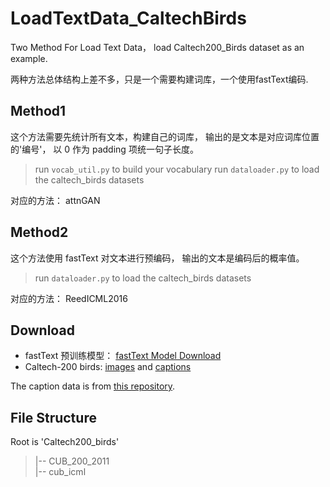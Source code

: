 # LoadTextData_CaltechBirds
Two Method For Load Text Data， load Caltech200_Birds dataset as an example.

两种方法总体结构上差不多，只是一个需要构建词库，一个使用fastText编码.

## Method1
这个方法需要先统计所有文本，构建自己的词库，
输出的是文本是对应词库位置的'编号'， 以 0 作为 padding 项统一句子长度。 

> run `vocab_util.py` to build your vocabulary
> run `dataloader.py` to load the caltech_birds datasets

对应的方法： attnGAN

## Method2
这个方法使用 fastText 对文本进行预编码， 输出的文本是编码后的概率值。

> run `dataloader.py` to load the caltech_birds datasets

对应的方法： ReedICML2016

## Download
- fastText 预训练模型：  [fastText Model Download](https://s3-us-west-1.amazonaws.com/fasttext-vectors/wiki.en.zip)
- Caltech-200 birds: [images](http://www.vision.caltech.edu/visipedia/CUB-200-2011.html) and [captions](https://drive.google.com/file/d/0B0ywwgffWnLLLUc2WHYzM0Q2eWc/view?usp=sharing)

The caption data is from [this repository](https://github.com/reedscot/icml2016).

## File Structure
Root is 'Caltech200_birds' 
> |-- CUB_200_2011  
> |-- cub_icml  
